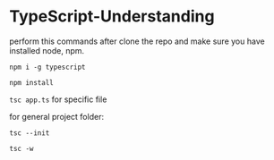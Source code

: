 # TypeScript-Understanding

perform this commands after clone the repo
and make sure you have installed node, npm.

`npm i -g typescript`

`npm install`

`tsc app.ts` for specific file 

for general project folder:

`tsc --init` 

`tsc -w`